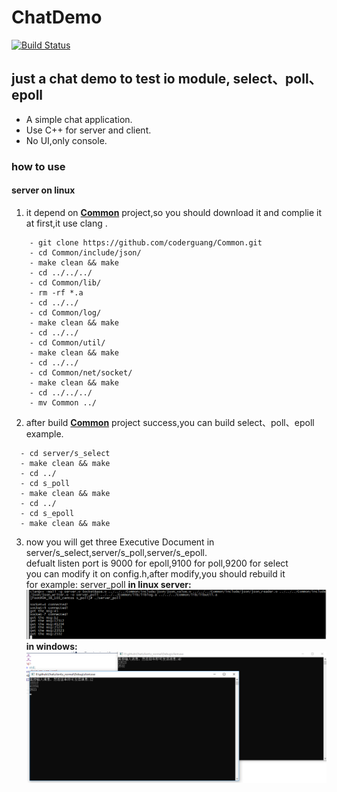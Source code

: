 ChatDemo
========

[![Build Status](https://travis-ci.org/coderguang/Chat.svg?branch=master)](https://travis-ci.org/coderguang/Chat)

## just a chat demo to test io module, select、poll、epoll
* A  simple  chat  application. 
* Use C++ for server and client.
* No UI,only console.

### how to use
#### server on linux 
  1. it depend on **[Common](https://github.com/coderguang/Common)** project,so you should download it and complie it at first,it use clang .
```shell
    - git clone https://github.com/coderguang/Common.git
    - cd Common/include/json/
    - make clean && make
    - cd ../../../
    - cd Common/lib/
    - rm -rf *.a
    - cd ../../
    - cd Common/log/
    - make clean && make
    - cd ../../
    - cd Common/util/
    - make clean && make
    - cd ../../
    - cd Common/net/socket/
    - make clean && make
    - cd ../../../
    - mv Common ../
```
  2. after build **[Common](https://github.com/coderguang/Common)** project success,you can build select、poll、epoll example.
```shell
  - cd server/s_select
  - make clean && make
  - cd ../
  - cd s_poll
  - make clean && make
  - cd ../
  - cd s_epoll
  - make clean && make
```
  3. now you will get three Executive Document in server/s_select,server/s_poll,server/s_epoll.  
    defualt listen port is 9000 for epoll,9100 for poll,9200 for select  
    you can modify it on config.h,after modify,you should rebuild it  
    for example: server_poll
    **in linux server:**
     ![run img](https://github.com/coderguang/img/blob/master/chat/linux_server.png)
    **in windows:**
     ![run img](https://github.com/coderguang/img/blob/master/chat/client.png)
